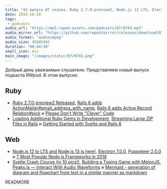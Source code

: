 ```yaml
---
title: "43 выпуск 07 сезона. Ruby 2.7.0-preview2, Node.js 12 LTS, Electron 7.0.0, Puppeteer 2.0.0, Peaks.js, Mermaid и прочее"
date: 2019-10-28
tags:
 - podcasts
audio_url: "https://mp3.rwpod-assets.com/podcasts/07/0743.mp3"
audio_mirror_url: "https://github.com/rwpod/mirror/releases/download/07.43/0743.mp3"
audio_format: "audio/mpeg"
audio_size: 45885402
duration: "00:44:30"
small_icon: mic
main_image: "/images/static/07/0743.png"
---
```


Добрый день уважаемые слушатели. Представляем новый выпуск подкаста RWpod. В этом выпуске:

## Ruby

 - [Ruby 2.7.0-preview2 Released](https://www.ruby-lang.org/en/news/2019/10/22/ruby-2-7-0-preview2-released/), [Rails 6 adds ActionMailer#email_address_with_name](https://blog.bigbinary.com/2019/10/22/rails-6-adds-actionmailer-email_address_with_name.html), [Rails 6 adds Active Record Relation#pick](https://blog.saeloun.com/2019/10/21/rails-6-activerecord-relation-pick-method.html) и [Please Don't Write "Clever" Code](https://www.oop.wtf/dont-write-clever-code)
 - [Loading Additional Ruby Gems in Development](https://phili.pe/posts/loading-additional-ruby-gems-in-development/), [Streaming Large ZIP Files in Rails](https://piotrmurach.com/articles/streaming-large-zip-files-in-rails/) и [Getting Started with Svelte and Rails 6](https://medium.com/@nikolalsvk/getting-started-with-svelte-and-rails-6-d8384c80ad6c)

## Web

 - [Node.js 12 to LTS and Node.js 13 is here!](https://medium.com/@nodejs/node-js-12-to-lts-and-node-js-13-is-here-e28d6a4a2bd), [Electron 7.0.0](https://electronjs.org/blog/electron-7-0), [Puppeteer 2.0.0](https://pptr.dev/) и [7 Most Popular Node.js Frameworks in 2019](https://dev.to/x-team/7-most-popular-node-js-frameworks-in-2019-58o0)
 - [Svelte Crash Course (in 10 pics!)](https://dev.to/hexrcs/svelte-crash-course-with-pics-27cc), [Building a Typing Game with MelonJS](https://blog.bitsrc.io/writing-a-typing-game-with-melonjs-ef0dd42f37bf), [Peaks.js — Interact With Audio Waveforms](https://medium.com/better-programming/peaks-js-interact-with-audio-waveforms-b7cb5bd3939a) и [Mermaid - generation of diagram and flowchart from text in a similar manner as markdown](http://knsv.github.io/mermaid/#/)

READMORE
